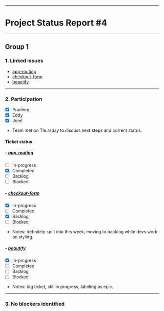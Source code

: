 ***
# Project Status Report #4
***

## Group 1



### 1. Linked issues

- [app-routing](https://github.com/sudo-eddy/ecommerce-group-fall-21/issues/12)
- [checkout-form](https://github.com/sudo-eddy/ecommerce-group-fall-21/issues/13)
- [beautify](https://github.com/sudo-eddy/ecommerce-group-fall-21/issues/15)


***

### 2. Participation

- [x] Pradeep
- [x] Eddy
- [x] Jorel
- Team met on Thursday to discuss next steps and current status.

#### Ticket status

##### - [app-routing](https://github.com/sudo-eddy/ecommerce-group-fall-21/issues/12)

- [ ] In-progress
- [x] Completed
- [ ] Backlog
- [ ] Blocked

##### - [checkout-form](https://github.com/sudo-eddy/ecommerce-group-fall-21/issues/13)
- [x] In-progress
- [ ] Completed
- [x] Backlog
- [ ] Blocked
- Notes: definitely spilt into this week, moving to backlog while devs work on styling. 

##### - [beautify](https://github.com/sudo-eddy/ecommerce-group-fall-21/issues/15)

- [x] In-progress
- [ ] Completed
- [ ] Backlog
- [ ] Blocked
- Notes: big ticket, still in progress, labeling as epic. 

***

### 3. No blockers identified
 